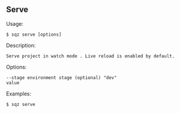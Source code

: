 
## Serve 

 
 Usage: 

    $ sqz serve [options]

 Description:

    Serve project in watch mode . Live reload is enabled by default.

 Options:

    --stage environment stage (optional) "dev"
    value 

 Examples:

    $ sqz serve 
